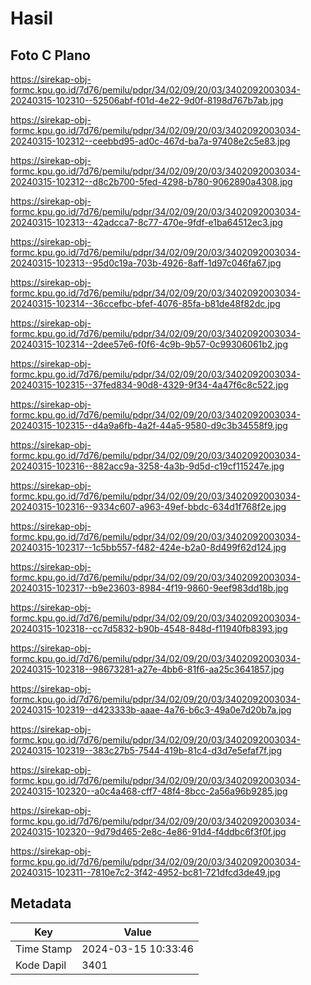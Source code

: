 # Hasil

## Foto C Plano

https://sirekap-obj-formc.kpu.go.id/7d76/pemilu/pdpr/34/02/09/20/03/3402092003034-20240315-102310--52506abf-f01d-4e22-9d0f-8198d767b7ab.jpg

https://sirekap-obj-formc.kpu.go.id/7d76/pemilu/pdpr/34/02/09/20/03/3402092003034-20240315-102312--ceebbd95-ad0c-467d-ba7a-97408e2c5e83.jpg

https://sirekap-obj-formc.kpu.go.id/7d76/pemilu/pdpr/34/02/09/20/03/3402092003034-20240315-102312--d8c2b700-5fed-4298-b780-9062890a4308.jpg

https://sirekap-obj-formc.kpu.go.id/7d76/pemilu/pdpr/34/02/09/20/03/3402092003034-20240315-102313--42adcca7-8c77-470e-9fdf-e1ba64512ec3.jpg

https://sirekap-obj-formc.kpu.go.id/7d76/pemilu/pdpr/34/02/09/20/03/3402092003034-20240315-102313--95d0c19a-703b-4926-8aff-1d97c046fa67.jpg

https://sirekap-obj-formc.kpu.go.id/7d76/pemilu/pdpr/34/02/09/20/03/3402092003034-20240315-102314--36ccefbc-bfef-4076-85fa-b81de48f82dc.jpg

https://sirekap-obj-formc.kpu.go.id/7d76/pemilu/pdpr/34/02/09/20/03/3402092003034-20240315-102314--2dee57e6-f0f6-4c9b-9b57-0c99306061b2.jpg

https://sirekap-obj-formc.kpu.go.id/7d76/pemilu/pdpr/34/02/09/20/03/3402092003034-20240315-102315--37fed834-90d8-4329-9f34-4a47f6c8c522.jpg

https://sirekap-obj-formc.kpu.go.id/7d76/pemilu/pdpr/34/02/09/20/03/3402092003034-20240315-102315--d4a9a6fb-4a2f-44a5-9580-d9c3b34558f9.jpg

https://sirekap-obj-formc.kpu.go.id/7d76/pemilu/pdpr/34/02/09/20/03/3402092003034-20240315-102316--882acc9a-3258-4a3b-9d5d-c19cf115247e.jpg

https://sirekap-obj-formc.kpu.go.id/7d76/pemilu/pdpr/34/02/09/20/03/3402092003034-20240315-102316--9334c607-a963-49ef-bbdc-634d1f768f2e.jpg

https://sirekap-obj-formc.kpu.go.id/7d76/pemilu/pdpr/34/02/09/20/03/3402092003034-20240315-102317--1c5bb557-f482-424e-b2a0-8d499f62d124.jpg

https://sirekap-obj-formc.kpu.go.id/7d76/pemilu/pdpr/34/02/09/20/03/3402092003034-20240315-102317--b9e23603-8984-4f19-9860-9eef983dd18b.jpg

https://sirekap-obj-formc.kpu.go.id/7d76/pemilu/pdpr/34/02/09/20/03/3402092003034-20240315-102318--cc7d5832-b90b-4548-848d-f11940fb8393.jpg

https://sirekap-obj-formc.kpu.go.id/7d76/pemilu/pdpr/34/02/09/20/03/3402092003034-20240315-102318--98673281-a27e-4bb6-81f6-aa25c3641857.jpg

https://sirekap-obj-formc.kpu.go.id/7d76/pemilu/pdpr/34/02/09/20/03/3402092003034-20240315-102319--d423333b-aaae-4a76-b6c3-49a0e7d20b7a.jpg

https://sirekap-obj-formc.kpu.go.id/7d76/pemilu/pdpr/34/02/09/20/03/3402092003034-20240315-102319--383c27b5-7544-419b-81c4-d3d7e5efaf7f.jpg

https://sirekap-obj-formc.kpu.go.id/7d76/pemilu/pdpr/34/02/09/20/03/3402092003034-20240315-102320--a0c4a468-cff7-48f4-8bcc-2a56a96b9285.jpg

https://sirekap-obj-formc.kpu.go.id/7d76/pemilu/pdpr/34/02/09/20/03/3402092003034-20240315-102320--9d79d465-2e8c-4e86-91d4-f4ddbc6f3f0f.jpg

https://sirekap-obj-formc.kpu.go.id/7d76/pemilu/pdpr/34/02/09/20/03/3402092003034-20240315-102311--7810e7c2-3f42-4952-bc81-721dfcd3de49.jpg


## Metadata

| Key        | Value               |
| ---------- | ------------------- |
| Time Stamp | 2024-03-15 10:33:46 |
| Kode Dapil | 3401                |



